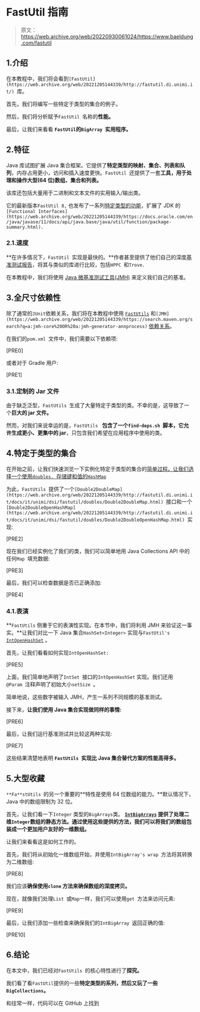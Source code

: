 # FastUtil 指南

> 原文：<https://web.archive.org/web/20220930061024/https://www.baeldung.com/fastutil>

## 1.介绍

在本教程中，我们将会看到`[FastUtil](https://web.archive.org/web/20221205144339/http://fastutil.di.unimi.it/) `库。

首先，我们将编写一些特定于类型的集合的例子。

然后，我们将分析赋予`FastUtil `名称的**性能。**

最后，让我们来看看 **`FastUtil`的`BigArray `实用程序。**

## 2.特征

Java 库试图扩展 Java 集合框架。它提供了**特定类型的映射、集合、列表和队列**，内存占用更小，访问和插入速度更快。`FastUtil `还提供了一套**工具，用于处理和操作大型(64 位)数组、集合和列表。**

该库还包括大量用于二进制和文本文件的实用输入/输出类。

它的最新版本`FastUtil 8,` 也发布了一系列[特定类型的功能](https://web.archive.org/web/20221205144339/http://fastutil.di.unimi.it/docs/it/unimi/dsi/fastutil/Function.html)，扩展了 JDK 的`[Functional Interfaces](https://web.archive.org/web/20221205144339/https://docs.oracle.com/en/java/javase/11/docs/api/java.base/java/util/function/package-summary.html).`

### 2.1.速度

**在许多情况下，`FastUtil `实现是最快的。**作者甚至提供了他们自己的深度[基准测试报告](https://web.archive.org/web/20221205144339/http://java-performance.info/hashmap-overview-jdk-fastutil-goldman-sachs-hppc-koloboke-trove-january-2015/)，将其与类似的库进行比较，包括`HPPC `和`Trove.`

在本教程中，我们将使用 [Java 微基准测试工具(JMH)](/web/20221205144339/https://www.baeldung.com/java-microbenchmark-harness) 来定义我们自己的基准。

## 3.全尺寸依赖性

除了通常的`JUnit`依赖关系，我们将在本教程中使用 [`FastUtils`](https://web.archive.org/web/20221205144339/https://search.maven.org/search?q=g:it.unimi.dsi%20AND%20a:fastutil) 和`[JMH](https://web.archive.org/web/20221205144339/https://search.maven.org/search?q=a:jmh-core%20OR%20a:jmh-generator-annprocess)` [依赖关系](https://web.archive.org/web/20221205144339/https://search.maven.org/search?q=a:jmh-core%20OR%20a:jmh-generator-annprocess)。

在我们的`pom.xml `文件中，我们需要以下依赖项:

[PRE0]

或者对于 Gradle 用户:

[PRE1]

### 3.1.定制的 Jar 文件

由于缺乏泛型，`FastUtils `生成了大量特定于类型的类。不幸的是，这导致了一个**巨大的 jar 文件。**

然而，对我们来说幸运的是，`FastUtils ` **包含了一个`find-deps.sh `脚本，它允许生成更小、更集中的 jar**，只包含我们希望在应用程序中使用的类。

## 4.特定于类型的集合

在开始之前，让我们快速浏览一下实例化特定于类型的集合的[简单过程。让我们选择一个使用`doubles. `存储键和值的`HashMap`](/web/20221205144339/https://www.baeldung.com/java-map-primitives)

为此，`FastUtils `提供了一个`[Double2DoubleMap](https://web.archive.org/web/20221205144339/http://fastutil.di.unimi.it/docs/it/unimi/dsi/fastutil/doubles/Double2DoubleMap.html) `接口和一个`[Double2DoubleOpenHashMap](https://web.archive.org/web/20221205144339/http://fastutil.di.unimi.it/docs/it/unimi/dsi/fastutil/doubles/Double2DoubleOpenHashMap.html) `实现:

[PRE2]

现在我们已经实例化了我们的类，我们可以简单地用 Java Collections API 中的任何`Map `填充数据:

[PRE3]

最后，我们可以检查数据是否已正确添加:

[PRE4]

### 4.1.表演

**`FastUtils` 侧重于它的表演性实现。在本节中，我们将利用 JMH 来验证这一事实。**让我们对比一下 Java 集合`HashSet<Integer>` 实现与`FastUtil's ` [`IntOpenHashSet`](https://web.archive.org/web/20221205144339/http://fastutil.di.unimi.it/docs/it/unimi/dsi/fastutil/ints/IntOpenHashSet.html) 。

首先，让我们看看如何实现`IntOpenHashSet:`

[PRE5]

上面，我们简单地声明了`IntSet `接口的`IntOpenHashSet` 实现。我们还用`@Param `注释声明了初始大小`setSize `。

简单地说，这些数字被输入 JMH，产生一系列不同规模的基准测试。

接下来，**让我们使用 Java 集合实现做同样的事情:**

[PRE6]

最后，让我们运行基准测试并比较这两种实现:

[PRE7]

这些结果清楚地表明 **`FastUtils `实现比 Java 集合替代方案的性能高得多。**

## 5.大型收藏

`**Fa**stUtils `的另一个重要的**特性是使用 64 位数组的能力。**默认情况下，Java 中的数组限制为 32 位。

首先，让我们看一下`Integer` 类型的`BigArrays`类。 **[`IntBigArrays`](https://web.archive.org/web/20221205144339/http://fastutil.di.unimi.it/docs/it/unimi/dsi/fastutil/ints/IntBigArrays.html) 提供了处理二维`Integer`数组的静态方法。通过使用这些提供的方法，我们可以将我们的数组包装成一个更加用户友好的一维数组。**

让我们来看看这是如何工作的。

首先，我们将从初始化一维数组开始，并使用`IntBigArray's wrap `方法将其转换为二维数组:

[PRE8]

我们应该**确保使用`clone` 方法来确保数组的深度拷贝。**

现在，就像我们处理`List `或`Map`一样，我们可以使用`get `方法来访问元素:

[PRE9]

最后，让我们添加一些检查来确保我们的`IntBigArray `返回正确的值:

[PRE10]

## 6.结论

在本文中，我们已经对`FastUtils `的核心特性进行了**探究。**

我们看了看`FastUtil`提供的一些**特定类型的系列，然后又玩了一些`BigCollections`。**

和往常一样，代码可以在 GitHub 上找到